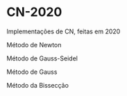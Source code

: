 # CN-2020
Implementações de CN, feitas em 2020



Método de Newton

Método de Gauss-Seidel

Método de Gauss

Método da Bissecção
